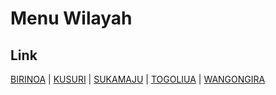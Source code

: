 # Menu Wilayah

## Link

[BIRINOA](https://github.com/gigit-pemilu/pemilu-2024-82-maluku-utara/tree/main/pileg-dpr/hitung-suara/sub/82-maluku-utara/sub/03-halmahera-utara/sub/13-tobelo-barat/sub/2004-birinoa)
 | 
[KUSURI](https://github.com/gigit-pemilu/pemilu-2024-82-maluku-utara/tree/main/pileg-dpr/hitung-suara/sub/82-maluku-utara/sub/03-halmahera-utara/sub/13-tobelo-barat/sub/2001-kusuri)
 | 
[SUKAMAJU](https://github.com/gigit-pemilu/pemilu-2024-82-maluku-utara/tree/main/pileg-dpr/hitung-suara/sub/82-maluku-utara/sub/03-halmahera-utara/sub/13-tobelo-barat/sub/2002-sukamaju)
 | 
[TOGOLIUA](https://github.com/gigit-pemilu/pemilu-2024-82-maluku-utara/tree/main/pileg-dpr/hitung-suara/sub/82-maluku-utara/sub/03-halmahera-utara/sub/13-tobelo-barat/sub/2003-togoliua)
 | 
[WANGONGIRA](https://github.com/gigit-pemilu/pemilu-2024-82-maluku-utara/tree/main/pileg-dpr/hitung-suara/sub/82-maluku-utara/sub/03-halmahera-utara/sub/13-tobelo-barat/sub/2005-wangongira)

